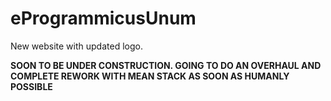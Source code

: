 # eProgrammicusUnum
New website with updated logo.


**SOON TO BE UNDER CONSTRUCTION. GOING TO DO AN OVERHAUL AND COMPLETE REWORK WITH MEAN STACK AS SOON AS HUMANLY POSSIBLE**
